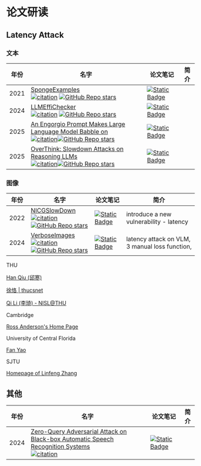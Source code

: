 # 论文研读


## Latency Attack

### 文本
|年份 |名字 |论文笔记 |简介|
| --- | --- | --- | --- |
|2021| [SpongeExamples](https://arxiv.org/pdf/2006.03463)<br>[![citation](https://img.shields.io/badge/dynamic/json?label=citation&style=social&logo=googlescholar&query=citationCount&url=https%3A%2F%2Fapi.semanticscholar.org%2Fgraph%2Fv1%2Fpaper%2F49325641f9fba5c5ee7814b239630980262e1bcf%3Ffields%3DcitationCount)](https://www.semanticscholar.org/paper/Sponge-Examples%3A-Energy-Latency-Attacks-on-Neural-Shumailov-Zhao/49325641f9fba5c5ee7814b239630980262e1bcf) [![GitHub Repo stars](https://img.shields.io/github/stars/iliaishacked/sponge_examples)](https://github.com/iliaishacked/sponge_examples) |[![Static Badge](https://img.shields.io/badge/%E7%AC%94%E8%AE%B0--blue?logo=markdown)](SpongeExamples.md)||
|2024| [LLMEffiChecker](https://arxiv.org/pdf/2210.03696)<br>[![citation](https://img.shields.io/badge/dynamic/json?label=citation&style=social&logo=googlescholar&query=citationCount&url=https%3A%2F%2Fapi.semanticscholar.org%2Fgraph%2Fv1%2Fpaper%2F3c8e764df31034c9b4416c47876879647afb7c00%3Ffields%3DcitationCount)](https://www.semanticscholar.org/paper/LLMEffiChecker%3A-Understanding-and-Testing-of-Large-Chen-Liu/3c8e764df31034c9b4416c47876879647afb7c00) [![GitHub Repo stars](https://img.shields.io/github/stars/Cap-Ning/LLMEffiChecker)](https://github.com/Cap-Ning/LLMEffiChecker) |[![Static Badge](https://img.shields.io/badge/%E7%AC%94%E8%AE%B0--blue?logo=markdown)](LLMEffiChecker.md)||
|2025| [An Engorgio Prompt Makes Large Language Model Babble on](https://arxiv.org/pdf/2412.19394)<br>[![citation](https://img.shields.io/badge/dynamic/json?label=citation&style=social&logo=googlescholar&query=citationCount&url=https%3A%2F%2Fapi.semanticscholar.org%2Fgraph%2Fv1%2Fpaper%2F2bb2e5feff389c505d07f380498ab5615b08ebc9%3Ffields%3DcitationCount)](https://www.semanticscholar.org/paper/An-Engorgio-Prompt-Makes-Large-Language-Model-on-Dong-Zhang/2bb2e5feff389c505d07f380498ab5615b08ebc9)[![GitHub Repo stars](https://img.shields.io/github/stars/jianshuod/Engorgio-prompt)](https://github.com/jianshuod/Engorgio-prompt) |[![Static Badge](https://img.shields.io/badge/%E7%AC%94%E8%AE%B0--blue?logo=markdown)](Engorgio.md)||
|2025| [OverThink: Slowdown Attacks on Reasoning LLMs](https://arxiv.org/pdf/2502.02542)<br>[![citation](https://img.shields.io/badge/dynamic/json?label=citation&style=social&logo=googlescholar&query=citationCount&url=https%3A%2F%2Fapi.semanticscholar.org%2Fgraph%2Fv1%2Fpaper%2Fd83f326e5c0aed1d0cb82a6e9a9e09d3b72394aa%3Ffields%3DcitationCount)](https://www.semanticscholar.org/paper/OverThink%3A-Slowdown-Attacks-on-Reasoning-LLMs-Kumar-Roh/d83f326e5c0aed1d0cb82a6e9a9e09d3b72394aa)[![GitHub Repo stars](https://img.shields.io/github/stars/akumar2709/OVERTHINK_public)](https://github.com/akumar2709/OVERTHINK_public) |[![Static Badge](https://img.shields.io/badge/%E7%AC%94%E8%AE%B0--blue?logo=markdown)](OverThink.md)||


### 图像

|年份 |名字 |论文笔记 |简介|
| --- | --- | --- | --- |
|2022| [NICGSlowDown](https://arxiv.org/pdf/2203.15859)<br>[![citation](https://img.shields.io/badge/dynamic/json?label=citation&style=social&logo=googlescholar&query=citationCount&url=https%3A%2F%2Fapi.semanticscholar.org%2Fgraph%2Fv1%2Fpaper%2F7afc3335a0e6980147ca7b56a7698b380fbc1b7d%3Ffields%3DcitationCount)](https://www.semanticscholar.org/paper/NICGSlowDown%3A-Evaluating-the-Efficiency-Robustness-Chen-Song/7afc3335a0e6980147ca7b56a7698b380fbc1b7d) [![GitHub Repo stars](https://img.shields.io/github/stars/SeekingDream/CVPR22_NICGSlowDown)](https://github.com/SeekingDream/CVPR22_NICGSlowDown) |[![Static Badge](https://img.shields.io/badge/%E7%AC%94%E8%AE%B0--blue?logo=markdown)](NICGSlowDown.md)|introduce a new vulnerability - latency|
|2024| [VerboseImages](https://arxiv.org/pdf/2401.11170)<br>[![citation](https://img.shields.io/badge/dynamic/json?label=citation&style=social&logo=googlescholar&query=citationCount&url=https%3A%2F%2Fapi.semanticscholar.org%2Fgraph%2Fv1%2Fpaper%2F61ea0a87eab0029de9f4f6032108cb8d94cca3ac%3Ffields%3DcitationCount)](https://www.semanticscholar.org/paper/Inducing-High-Energy-Latency-of-Large-Models-with-Gao-Bai/61ea0a87eab0029de9f4f6032108cb8d94cca3ac) [![GitHub Repo stars](https://img.shields.io/github/stars/KuofengGao/Verbose_Images)](https://github.com/KuofengGao/Verbose_Images) |[![Static Badge](https://img.shields.io/badge/%E7%AC%94%E8%AE%B0--blue?logo=markdown)](VerboseImages.md)|latency attack on VLM, 3 manual loss function, |



THU

[Han Qiu (邱寒)](https://qiuhan.info//publications/)

[徐恪 | thucsnet](http://thucsnet.com/index.php/xuke-chinese/)

[Qi Li (李琦) - NISL@THU](https://netsec.ccert.edu.cn/chs/people/qli/)

Cambridge

[Ross Anderson's Home Page](https://www.cl.cam.ac.uk/archive/rja14/)

University of Central Florida

[Fan Yao](http://fan-yao.com/)

SJTU

[Homepage of Linfeng Zhang](http://www.zhanglinfeng.tech/)

## 其他

|年份 |名字 |论文笔记 |简介|
| --- | --- | --- | --- |
|2024|[Zero-Query Adversarial Attack on Black-box Automatic Speech Recognition Systems](https://arxiv.org/html/2406.19311v1)<br> [![citation](https://img.shields.io/badge/dynamic/json?label=citation&style=social&logo=googlescholar&query=citationCount&url=https%3A%2F%2Fapi.semanticscholar.org%2Fgraph%2Fv1%2Fpaper%2F34a6996309ac36a4d6d657fbbf9ecfdf006e8239%3Ffields%3DcitationCount)](https://www.semanticscholar.org/paper/Zero-Query-Adversarial-Attack-on-Black-box-Speech-Fang-Wang/34a6996309ac36a4d6d657fbbf9ecfdf006e8239)|[![Static Badge](https://img.shields.io/badge/%E7%AC%94%E8%AE%B0--blue?logo=markdown)](Zero_Query_Adversarial_Attack.md)||
